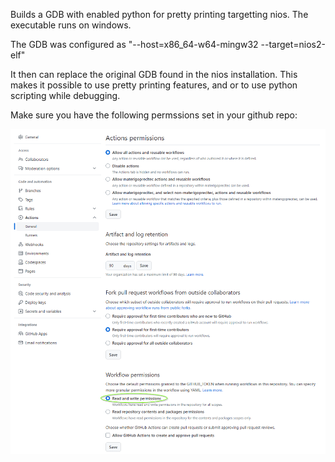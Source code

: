 Builds a GDB with enabled python for pretty printing targetting nios.
The executable runs on windows.

The GDB was configured as "--host=x86_64-w64-mingw32 --target=nios2-elf"

It then can replace the original GDB found in the nios installation.
This makes it possible to use pretty printing features, and or to use python scripting while debugging.

Make sure you have the following permssions set in your github repo:

![Permissions](permissions.png)